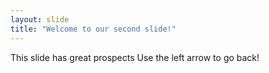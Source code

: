 ```yaml
---
layout: slide
title: "Welcome to our second slide!"
---
```

This slide has great prospects
Use the left arrow to go back!
